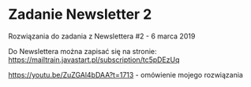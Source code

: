 # Zadanie Newsletter 2
Rozwiązania do zadania z Newslettera #2 - 6 marca 2019

Do Newslettera można zapisać się na stronie: https://mailtrain.javastart.pl/subscription/tc5pDEzUq


https://youtu.be/ZuZGAl4bDAA?t=1713 - omówienie mojego rozwiązania